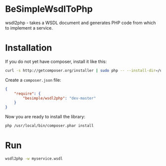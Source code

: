 # BeSimpleWsdlToPhp

wsdl2php - takes a WSDL document and generates PHP code from which to implement a service.

# Installation

If you do not yet have composer, install it like this:

```sh
curl -s http://getcomposer.org/installer | sudo php -- --install-dir=/usr/local/bin
```

Create a `composer.json` file:

```json
{
    "require": {
        "besimple/wsdl2php": "dev-master"
    }
}
```

Now you are ready to install the library:

```sh
php /usr/local/bin/composer.phar install
```

# Run

```sh
wsdl2php -w myservice.wsdl
```